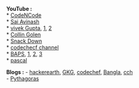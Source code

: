 
**YouTube :**  
    * [CodeNCode](https://www.youtube.com/watch?v=dg1CUYrLrD0&list=PL5DyztRVgtRWblnyEHtajWijQffrfwLz6)  
    * [Sai Avinash](https://www.youtube.com/watch?v=i_mKApcoiPc&list=PLN4aKSfpk8TQUiURV1k70At4Tj5oKb92i)  
    * [vivek Gupta](https://www.youtube.com/watch?v=znENoVN73G8&t=5649s), [1](https://www.youtube.com/watch?v=7WoDnrEHQpE), [2](https://www.youtube.com/watch?v=cfnQf535c5U)  
    * [Collin Golen](https://www.youtube.com/watch?v=KOzByAdxVZ8&t=1s)  
    * [Snack Down](https://www.youtube.com/watch?v=2425rGNrXOQ&t=6779s)  
    * [codechecf channel](https://www.youtube.com/watch?v=Eot3kF5EeW4&list=PLm4khKImW62EzSys40E45g2hQTQO7nRik)  
    * [BAPS](https://www.youtube.com/watch?v=ZsZglqx33U8&t=9963s), [1](https://www.youtube.com/watch?v=gk2MUZc8jTM), [2](https://www.youtube.com/watch?v=VXxdy5SmUC4 ), [3](https://www.youtube.com/watch?v=_p4_mROmlg0)  
    * [pascal](https://www.youtube.com/watch?v=bR7mQgwQ_o8)  

**Blogs :** 
    - [hackerearth](https://www.hackerearth.com/practice/math/number-theory/basic-number-theory-1/practice-problems/), [GKG](https://www.geeksforgeeks.org/number-theory-competitive-programming/), [codechef](https://www.codechef.com/learn/course/number-theory), [Bangla](https://github.com/hasancse91/Programming-Problem-In-Bengali/blob/master/Number%20Theory.md), [cch](https://discuss.codechef.com/t/guide-to-modular-arithmetic-plus-tricks-codechef-edition-there-is-no-other-edition/67424)  
    - [Pythagoras](https://r-knott.surrey.ac.uk/Pythag/pythag.html#mnformula)   
